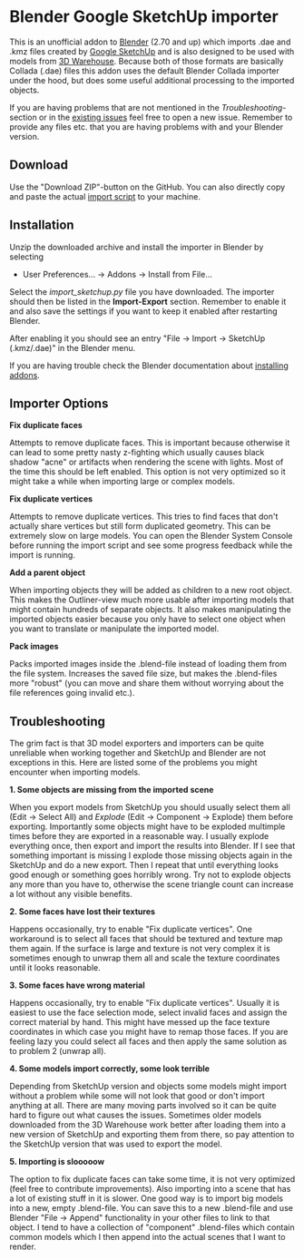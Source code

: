 Blender Google SketchUp importer
================================

This is an unofficial addon to [Blender](http://www.blender.org/) (2.70 and up) which imports .dae and .kmz files created by [Google SketchUp](http://www.sketchup.com/) and is also designed to be used with models from [3D Warehouse](https://3dwarehouse.sketchup.com/). Because both of those formats are basically Collada (.dae) files this addon uses the default Blender Collada importer under the hood, but does some useful additional processing to the imported objects.

If you are having problems that are not mentioned in the *Troubleshooting*-section or in the [existing issues](https://github.com/heikkisa/blender-import-sketchup/issues) feel free to open a new issue. Remember to provide any files etc. that you are having problems with and your Blender version.

Download
--------

Use the "Download ZIP"-button on the GitHub. You can also directly copy and paste the actual [import script](src/import_sketchup.py) to your machine.

Installation
------------

Unzip the downloaded archive and install the importer in Blender by selecting

 - User Preferences... -> Addons -> Install from File...

Select the *import_sketchup.py* file you have downloaded. The importer should then be listed in the **Import-Export** section. Remember to enable it and also save the settings if you want to keep it enabled after restarting Blender.

After enabling it you should see an entry "File -> Import -> SketchUp (.kmz/.dae)" in the Blender menu.

If you are having trouble check the Blender documentation about [installing addons](http://wiki.blender.org/index.php/Doc:2.6/Manual/Extensions/Python/Add-Ons).

Importer Options
----------------

**Fix duplicate faces**

Attempts to remove duplicate faces. This is important because otherwise it can lead to some pretty nasty z-fighting which usually causes black shadow "acne" or artifacts when rendering the scene with lights. Most of the time this should be left enabled. This option is not very optimized so it might take a while when importing large or complex models.

**Fix duplicate vertices**

Attempts to remove duplicate vertices. This tries to find faces that don't actually share vertices but still form duplicated geometry. This can be extremely slow on large models. You can open the Blender System Console before running the import script and see some progress feedback while the import is running.

**Add a parent object**

When importing objects they will be added as children to a new root object. This makes the Outliner-view much more usable after importing models that might contain hundreds of separate objects. It also makes manipulating the imported objects easier because you only have to select one object when you want to translate or manipulate the imported model.

**Pack images**

Packs imported images inside the .blend-file instead of loading them from the file system. Increases the saved file size, but makes the .blend-files more "robust" (you can move and share them without worrying about the file references going invalid etc.).

Troubleshooting
---------------

The grim fact is that 3D model exporters and importers can be quite unreliable when working together and SketchUp and Blender are not exceptions in this. Here are listed some of the problems you might encounter when importing models.

**1. Some objects are missing from the imported scene**

When you export models from SketchUp you should usually select them all (Edit -> Select All) and *Explode* (Edit -> Component -> Explode) them before exporting. Importantly some objects might have to be exploded multimple times before they are exported in a reasonable way. I usually explode everything once, then export and import the results into Blender. If I see that something important is missing I explode those missing objects again in the SketchUp and do a new export. Then I repeat that until everything looks good enough or something goes horribly wrong. Try not to explode objects any more than you have to, otherwise the scene triangle count can increase a lot without any visible benefits. 

**2. Some faces have lost their textures**

Happens occasionally, try to enable "Fix duplicate vertices". One workaround is to select all faces that should be textured and texture map them again. If the surface is large and texture is not very complex it is sometimes enough to unwrap them all and scale the texture coordinates until it looks reasonable.

**3. Some faces have wrong material**

Happens occasionally, try to enable "Fix duplicate vertices". Usually it is easiest to use the face selection mode, select invalid faces and assign the correct material by hand. This might have messed up the face texture coordinates in which case you might have to remap those faces. If you are feeling lazy you could select all faces and then apply the same solution as to problem 2 (unwrap all).

**4. Some models import correctly, some look terrible**

Depending from SketchUp version and objects some models might import without a problem while some will not look that good or don't import anything at all. There are many moving parts involved so it can be quite hard to figure out what causes the issues. Sometimes older models downloaded from the 3D Warehouse work better after loading them into a new version of SketchUp and exporting them from there, so pay attention to the SketchUp version that was used to export the model.

**5. Importing is slooooow**

The option to fix duplicate faces can take some time, it is not very optimized (feel free to contribute improvements). Also importing into a scene that has a lot of existing stuff in it is slower. One good way is to import big models into a new, empty .blend-file. You can save this to a new .blend-file and use Blender "File -> Append" functionality in your other files to link to that object. I tend to have a collection of "component" .blend-files which contain common models which I then append into the actual scenes that I want to render.
